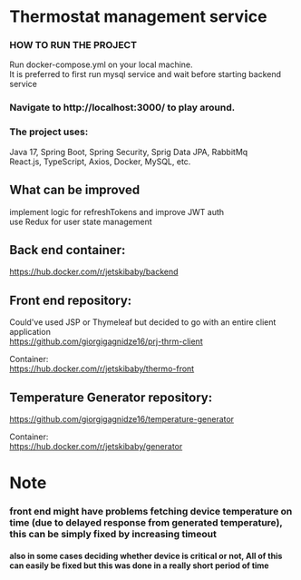 # Thermostat management  service
### HOW TO RUN THE PROJECT 

Run docker-compose.yml on your local machine.
<br/> It is preferred to first run mysql service and wait before starting backend service
<br/> 

### Navigate to http://localhost:3000/ to play around.

### The  project uses: </br>

Java 17, Spring Boot, Spring Security, Sprig Data JPA, RabbitMq <br/>
React.js, TypeScript, Axios, Docker, MySQL, etc. </br>

## What can be improved
implement logic for refreshTokens and improve JWT auth </br>
use Redux for user state management

## Back end container:
https://hub.docker.com/r/jetskibaby/backend

## Front end repository:
Could've used JSP or Thymeleaf but decided to go with an entire client application </br>
https://github.com/giorgigagnidze16/prj-thrm-client

Container: <br/>
https://hub.docker.com/r/jetskibaby/thermo-front

## Temperature Generator repository:

https://github.com/giorgigagnidze16/temperature-generator

Container: <br/>
https://hub.docker.com/r/jetskibaby/generator


# Note
### front end might have problems fetching device temperature on time (due to delayed response from generated temperature), this can be simply fixed by increasing timeout
#### also in some cases deciding whether device is critical or not, All of this can easily be fixed but this was done in a really short period of time 

